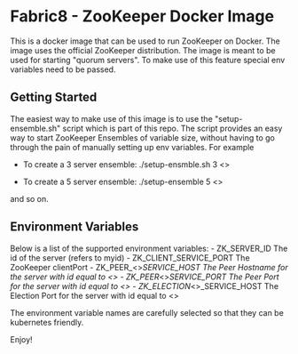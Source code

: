 Fabric8 - ZooKeeper Docker Image
================================

This is a docker image that can be used to run ZooKeeper on Docker. The image uses the official ZooKeeper distribution.
The image is meant to be used for starting "quorum servers". To make use of this feature special env variables need to be passed.

Getting Started
---------------

The easiest way to make use of this image is to use the "setup-ensemble.sh" script which is part of this repo. The script provides an easy way to start ZooKeeper Ensembles of variable size, without having to go through the pain of manually setting up env variables. For example

- To create a 3 server ensemble:
	./setup-ensmble.sh 3 <<docker ip>>

- To create a 5 server ensemble:
	./setup-ensemble 5 <<docker ip>>
		
and so on.

Environment Variables
---------------------
Below is a list of the supported environment variables:
	- ZK_SERVER_ID						The id of the server (refers to myid)
	- ZK_CLIENT_SERVICE_PORT			The ZooKeeper clientPort
	- ZK_PEER_<<id>>_SERVICE_HOST		The Peer Hostname for the server with id equal to <<id>>
	- ZK_PEER_<<id>>_SERVICE_PORT		The Peer Port for the server with id equal to <<id>>
	- ZK_ELECTION_<<id>>_SERVICE_HOST	The Election Port for the server with id equal to <<id>>
	
The environment variable names are carefully selected so that they can be kubernetes friendly.

Enjoy!